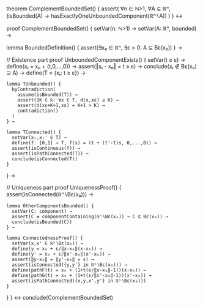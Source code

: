 theorem ComplementBoundedSet() {
  assert(
    ∀n ∈ ℕ>1, ∀A ⊆ ℝⁿ, (isBounded(A) → hasExactlyOneUnboundedComponent(ℝⁿ∖A))
  )
} ↔

proof ComplementBoundedSet() {
  setVar(n: ℕ>1) →
  setVar(A: ℝⁿ, bounded) →
  
  lemma BoundedDefinition() {
    assert(∃x₀ ∈ ℝⁿ, ∃ε > 0: A ⊆ Bε(x₀))
  } →
  
  // Existence part
  proof UnboundedComponentExists() {
    setVar(t ≥ ε) →
    define(xₜ = x₀ + (t,0,...,0)) →
    assert(‖xₜ - x₀‖ = t ≥ ε) →
    conclude(xₜ ∉ Bε(x₀) ⊇ A) →
    define(T = {xₜ: t ≥ ε}) →
    
    lemma TUnbounded() {
      byContradiction(
        assume(isBounded(T)) →
        assert(∃K ∈ ℝ: ∀x ∈ T, d(x,xε) ≤ K) →
        assert(d(xε+K+1,xε) = K+1 > K) →
        contradiction()
      )
    } →
    
    lemma TConnected() {
      setVar(xₜ,xₜ' ∈ T) →
      define(f: [0,1] → T, f(s) = (t + (t'-t)s, 0,...,0)) →
      assert(isContinuous(f)) →
      assert(isPathConnected(T)) →
      conclude(isConnected(T))
    }
  } →
  
  // Uniqueness part
  proof UniquenessProof() {
    assert(isConnected(ℝⁿ∖Bε(x₀))) →
    
    lemma OtherComponentsBounded() {
      setVar(C: component) →
      assert(C ≠ componentContaining(ℝⁿ∖Bε(x₀)) → C ⊆ Bε(x₀)) →
      conclude(isBounded(C))
    } →
    
    lemma ConnectednessProof() {
      setVar(x,x' ∈ ℝⁿ∖Bε(x₀)) →
      define(y = x₀ + ε/‖x-x₀‖(x-x₀)) →
      define(y' = x₀ + ε/‖x'-x₀‖(x'-x₀)) →
      assert(‖y-x₀‖ = ‖y'-x₀‖ = ε) →
      assert(isConnected({y,y'} in ℝⁿ∖Bε(x₀))) →
      define(pathF(t) = x₀ + (1+t(ε/‖x-x₀‖-1))(x-x₀)) →
      define(pathG(t) = x₀ + (1+t(ε/‖x'-x₀‖-1))(x'-x₀)) →
      assert(isPathConnected({x,y,x',y'} in ℝⁿ∖Bε(x₀)))
    }
  }
} ↔
conclude(ComplementBoundedSet)